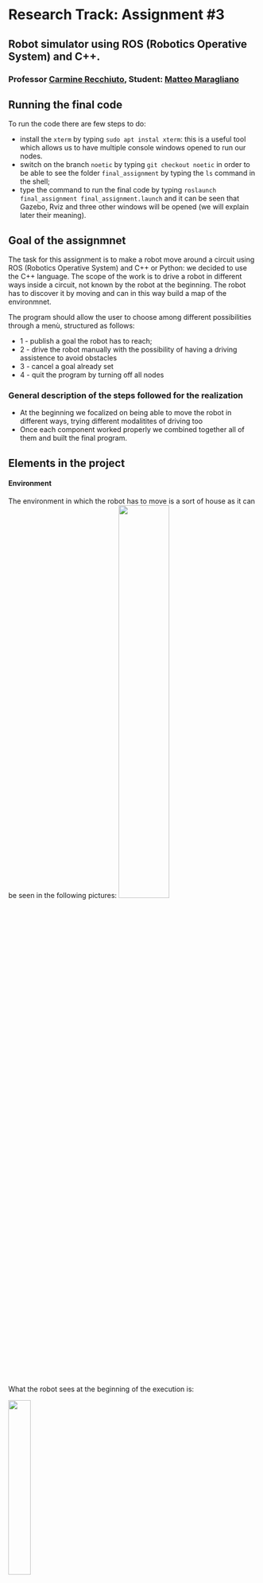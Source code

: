 # Research Track: Assignment #3
## Robot simulator using ROS (Robotics Operative System) and C++.

### Professor [Carmine Recchiuto](https://github.com/CarmineD8), Student: [Matteo Maragliano](https://github.com/mmatteo-hub)

## Running the final code
To run the code there are few steps to do:
* install the `xterm` by typing `sudo apt instal xterm`: this is a useful tool which allows us to have multiple console windows opened to run our nodes.
* switch on the branch `noetic` by typing `git checkout noetic` in order to be able to see the folder `final_assignment` by typing the `ls` command in the shell;
* type the command to run the final code by typing `roslaunch final_assignment final_assignment.launch` and it can be seen that Gazebo, Rviz and three other windows will be opened (we will explain later their meaning).

## Goal of the assignmnet
The task for this assignment is to make a robot move around a circuit using ROS (Robotics Operative System) and C++ or Python: we decided to use the C++ language. The scope of the work is to drive a robot in different ways inside a circuit, not known by the robot at the beginning. The robot has to discover it by moving and can in this way build a map of the environmnet.

The program should allow the user to choose among different possibilities through a menù, structured as follows:
* 1 - publish a goal the robot has to reach;
* 2 - drive the robot manually with the possibility of having a driving assistence to avoid obstacles
* 3 - cancel a goal already set
* 4 - quit the program by turning off all nodes

### General description of the steps followed for the realization
* At the beginning we focalized on being able to move the robot in different ways, trying different modalitites of driving too
* Once each component worked properly we combined together all of them and built the final program.

## Elements in the project
#### Environment
The environment in which the robot has to move is a sort of house as it can be seen in the following pictures:
<img src="https://user-images.githubusercontent.com/62358773/149616513-6e7db4f1-c535-422c-abcd-b51214507905.jpg" width=45%, height=45%>

What the robot sees at the beginning of the execution is:

<img src="https://user-images.githubusercontent.com/62358773/149616590-1febce2a-1430-4153-904a-af2a20ae96a1.jpg" width=30%, height=30%>

The robot is provided of laser scan (the red lines in the picture) able to detect obstacles; it has the possibility of building the map it is moving into by the `gmapping` package which runs together with the simulation: as we can see the *white* part of the map is the one that has already been discovered by the robot.

In the figure it can be already seen the origin of the map, used in a Cartesian plane reference, in which the robot can hold its reference to locate itself in the environment.

#### Robot
The robot is

<img src="https://user-images.githubusercontent.com/62358773/149632556-e0e598cd-1287-404e-88b2-71a23a20fb0f.jpg" width=25%, height=25%>

which has 720 sensors distributed into the 180° frontal view.
The sensor are useful to detect obstacles and were divided into 5 different groups with the same size (144 in each one):
Starting from the 0-th numbered to the 719-th we have:
* right
* front right
* front
* front left
* left

They are used while the robot has to avoid obstacles, in particular we used them inside the manual drive function.

The robot has the possibility to drive into every direction, in particular
* go straight
* turn on its position (z axe) both on the right or on the left
* turn while going straight

## Flowchart of the program
While everything is running in the program, we can build a graph of all nodes connected with eachother to better understand the behaviour; this can be done automatically by the `rosrun rqt_graph rqt_graph` command. The output is:
<img src="https://user-images.githubusercontent.com/62358773/149840202-a3fd86f7-4573-4f52-9ea7-c1bc809b88ca.jpg" width=100%, height=100%>

## Structure of the code
The code has two main nodes:
* UI node
* service node

Here we summarise the main steps computed during the execution:

* The first node has the aim to take the user choice on the modality of driving;
* then it passes the input to the second node by a service;
* once the service node takes the input there is a switch to determine the correct modality for the robot drive.

In orde to avoid problems in terms of synchronization between the callback functioncs we decided to manage all the parts of the code requiring a user choice inside the *UI_node*; the only function that was left into the *service_node* is the one to insert the position of the goal to be reached.

This was done to prevent other threads to stop their execution while waiting for the user to insert a specific character to end that callback.

### Output of the code
##### Windows
When the program runs there are several windows opened, here we explain their meaning:
* Gazebo, a robot simulation environment in which we can already seen all the map for our robot
* Rviz, the window which allows the user see what the robot sees; in this one we cannot see the all map but only the part already discovered by the robot.
* 3 other windows, like terminals:
	* UI node, to print the menù and take the user choice;
	* service node, to print informations about the robot and take the user input for the goal to be rached;
	* teleop twist keyboard, a node running to allow the user drive the robot through the keyboard. This node is always active but can publish only when the manual drive modality in on, in all other cases it does not interfer with the program execution.

##### Map
The final map built by the robot is the following, as we can expect is

<img src="https://user-images.githubusercontent.com/62358773/149633437-857b4271-3597-4696-bff6-a2423921181e.jpg" width=25%, height=25%>

Once the robot receives the input to go to a specific goal it computes a previous path but it cannot know a-priori the presence of obstacles; only after having the all map it can compute an accurate path also avoiding obstacles.

As an example we put the comparison between the path computed, more or less, starting from the same position, in two cases: the first with the map to be discovered and the second with the all map already discovered:

<img src="https://user-images.githubusercontent.com/62358773/149633440-5efdcfaa-26ed-4fe7-94a8-a829c2bb5558.jpg" width=40%, height=40%> <img src="https://user-images.githubusercontent.com/62358773/149633439-68fe7334-809e-4bce-ba1a-cbf0c28af29a.jpg" width=40%, height=40%>

It can be clearly seen the difference between the two cases. Of course when the robot does not know exactly the map it re-computes the path every time a danger obstacle on its road is detected.

## Pseudocode
#### Distance from obstacle
This is the function used by the robot to determine the presence and the distance of an obstacle inside the map when it is discovered.
```cpp
dist = 30;
	
for(every element in the array)
	if(distance i-th less than my actual min dist)
		update the distance with this value
```

#### Driving assistance
This function allows the user have some prints to better understand what the robot sees inside the map and what can do or cannot. Using this function the robot is also stopped automatically when it is dangerously near an obstacle.

Sicne there is the possibility to disable it, those functionalities are not available when it is not used, so the robot may crash because of the non-presence of au automatic control.
```cpp
if(assistance driving enabled)
	fill the array

	if(distance in front less than th)
		if(robot has to go straight)
			stop the robot

	if(distance in front right less than th)
		if(robot has to go on the right while straight)
			stop the robot

	if(distance in right less than th)
		if(robot has to turn on the right)
			stop the robot

	if(distance in front left less than th)
		if(robot has to go on the left while straight)
			stop the robot

	if(distance in left less than th)
		if(robot has to turn on the left)
			stop the robot
```

If we check the main function we can see almost all the function used:
#### main: UI_node
```cpp
int main(int argc, char ** argv)
{
	// initialising the node
	ros::init(argc, argv, "UI");
	// defining a node handle
	ros::NodeHandle nh;
	
	// call the service with the client
	client = nh.serviceClient<final_assignment::Service>("/service");
	
	// spin the prorgram
	// ros::spin() not used since there is not a topic to subscribe to which enables the spin mode
	
	while(ros::ok())
	{
		// call the function to manage the choice of the user for the behaviour of the robot
		callBack();
		ros::spinOnce();
	}
	
	return 0;
}
```
Inside the *callBack()* it is managed the user input choice and then processed by a *switch case*. It is not used the *ros::spin()* command since there is not a periodic topic to subscribe to.

Inside the *callBack()* function it is also called the function to activate the manual drive:
```cpp
// function to show the menù and give the input
void callBack()
{
	// defining a variable s of type final_assignment::Service
	final_assignment::Service s;
	
	// define a variable to publish
	move_base_msgs::MoveBaseGoal goal;
	
	// defining a char to use to store the input
	char inputUsr;
	
	// show the menù
	menu();
	
	// getting the keyboard input
	std::cin >> inputUsr;
	
	// check if the input is the manual drive one
	if(inputUsr == '2')
	{
		system("clear");
		// call the function to manage the choice for the manual drive
		manuallyDrive();
	}

	// clear the output to print again in a white background
	system("clear");

	// put the input on the request of the server
	s.request.input = inputUsr;
	// waut for the existance of the server
	client.waitForExistence();
	// call the server
	client.call(s);
}
```
The *manuallyDrive()* function is a switch in which it is called the client again and it is passed the option to have the *driving assistance* or not, thus avoiding the problems we talked about before.

#### main: service_node
```cpp
// main
int main(int argc, char ** argv)
{
	// initialising the node
	ros::init(argc, argv, "service");
	// defining a node handle
	ros::NodeHandle nh;
	
	// advertise the service
	// advertise the service and call the function
	ros::ServiceServer service = nh.advertiseService("/service", setDriveMod);
	
	// advertise topics
	// advertise the topic move_base/goal for setting the goal
	pub = nh.advertise<move_base_msgs::MoveBaseActionGoal>("/move_base/goal", 1);
	
	// advertise the topic move_base/cancel for cancelling the goal
	pubCancel = nh.advertise<actionlib_msgs::GoalID>("/move_base/cancel", 1);
	
	// advertise the topic cmd_vel
	pubV = nh.advertise<geometry_msgs::Twist>("/cmd_vel", 1);
	
	// subscribe to the topic feedback to have the status always available and updated
	ros::Subscriber sub = nh.subscribe("/move_base/feedback", 1, takeStatus);
	
	// subscribe to the topic goal to have the current status always available and updated
	ros::Subscriber subG = nh.subscribe("/move_base/goal", 1, currGoal);
	
	// subscribe to the topic prov_cmd_vel to have the value of the velocity
	ros::Subscriber subV = nh.subscribe("/my_cmd_vel", 1, takeVel);
	
	// subscribe to the topic scan to have the value of the laser to avoid obstacles
	ros::Subscriber subL = nh.subscribe("/scan", 1, driveAssist);
	
	// spin the program
	ros::spin();
	
	return 0;
}
```
Here we have lots of different functions and topics we subscribed to, in particulare:
* setDriveMod: a function in which it is used a *switch case* to determine the choice (inserted and passed throug the client).

We put only the case in which we choose the goal:
```cpp
// switch to choose what to do given a certain input
bool setDriveMod (final_assignment::Service::Request &req, final_assignment::Service::Response &res)
{
	switch(req.input)
	{	
		// publish a position (x y)
		case '1':
			system("clear");
			
			// give some instructions
			menu();

			//defining the variables to store the input
			float inX,inY;

			// get the value by the user
			std::cin >> inX >> inY;
			
			// clear the output to print again in a white background
			system("clear");
			
			// function to set the params
			setPoseParams(inX,inY);
	
			break;
			
		// ... other cases not inserted here ...
```
... and here we put the function to set the parameters goal. It is important to set also the *frame_id* and and the *orientation* whose module has to be 1 *(x=y=z=0, w=1)*.
```cpp
// function to set the parameters to the right field of the variable to publish
void setPoseParams(float inX, float inY)
{
	move_base_msgs::MoveBaseActionGoal pose;

	// set the value (x y) to the x and y field of the variable pose
	pose.goal.target_pose.pose.position.x = inX;
	pose.goal.target_pose.pose.position.y = inY;
			
	// set the frame_id
	pose.goal.target_pose.header.frame_id = "map";
	
	// set the quaternion module equal to 1
	pose.goal.target_pose.pose.orientation.w = 1;
	
	// publish the target chosen
	pub.publish(pose);
	
	// set the goal flag
	G = true;
}
```
We do not put other code here but we explain the meaning of each function
* takeStatus: used to haved always the position of the robot updated
* currGoal: used to have stored the input for the goal; it also implements the control for the robot to check if the goal has been reached.
* takeVel: used to have always the velocity parameters updated;
* driveAssist: used to have the assistance while driving the robot by keyboard enabled;
* cancelGoal: not present inside the main but very useful; it is called when the user wants to cancel a goal.

### Service structure
To have a general but complete vision of the code we put also the structure of the simple service implemented:
```cpp
// request
char input
```
It is composed only by a request in which it is passed the user choice taken inside the *UI_node* and passed to the *service_node*.

## Future improvements
It is a simple structure for the code even if there are many function to manage. A possible improvement can be the possibility of storing the map already seen and make it available in a future simulation to optimize the time to find a path for a goal.
